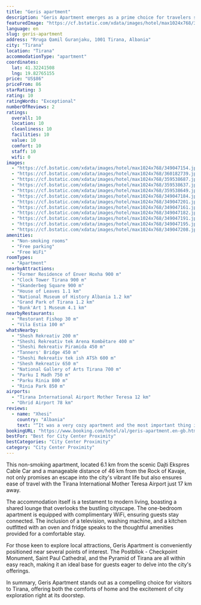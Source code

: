 ```yaml
---
title: "Geris apartment"
description: "Geris Apartment emerges as a prime choice for travelers seeking a blend of comfort and convenience in the heart of Tirana."
featuredImage: "https://cf.bstatic.com/xdata/images/hotel/max1024x768/349047154.jpg?k=483b32c7a65a29bb6c452475e10af6d4d10504fb7612edae73660eafcd6bf103&o=&hp=1"
language: en
slug: geris-apartment
address: "Rruga Qamil Guranjaku, 1001 Tirana, Albania"
city: "Tirana"
location: "Tirana"
accommodationType: "apartment"
coordinates:
  lat: 41.32241508
  lng: 19.82765155
price: "US$86"
priceFrom: 86
starRating: 3
rating: 10
ratingWords: "Exceptional"
numberOfReviews: 2
ratings:
  overall: 10
  location: 10
  cleanliness: 10
  facilities: 10
  value: 10
  comfort: 10
  staff: 10
  wifi: 0
images:
  - "https://cf.bstatic.com/xdata/images/hotel/max1024x768/349047154.jpg?k=483b32c7a65a29bb6c452475e10af6d4d10504fb7612edae73660eafcd6bf103&o=&hp=1"
  - "https://cf.bstatic.com/xdata/images/hotel/max1024x768/360182739.jpg?k=36400fc511cd40f063168b9703ebc6ff1969f3e48b98b0409f6e68d7b2ed1359&o=&hp=1"
  - "https://cf.bstatic.com/xdata/images/hotel/max1024x768/359538687.jpg?k=7b096548ad3ba2b06b1ffa3e43ae030f96425c7562a0aeecee846794f0b9ac27&o=&hp=1"
  - "https://cf.bstatic.com/xdata/images/hotel/max1024x768/359538637.jpg?k=87095bf0d05c94b9d857cd4ac980027ad1c7dae168cb604f7defbf79907d8bb0&o=&hp=1"
  - "https://cf.bstatic.com/xdata/images/hotel/max1024x768/359538649.jpg?k=41ad7c1cceeb2b047076f290f83cad64b224e79fe003da9da3dfbeb217fe24df&o=&hp=1"
  - "https://cf.bstatic.com/xdata/images/hotel/max1024x768/349047184.jpg?k=e125e066030f774111d563e67d4adc06e96468691616a24a7e298ec439f65b20&o=&hp=1"
  - "https://cf.bstatic.com/xdata/images/hotel/max1024x768/349047201.jpg?k=5b2176c9ccdfa3eec112384eaab257e91118b89891ff622b8c746bb6f260452e&o=&hp=1"
  - "https://cf.bstatic.com/xdata/images/hotel/max1024x768/349047161.jpg?k=656ce79b2a98c1ee1cbaffd785a1f6096a31907b42ca97b68122a2d8cb2f74a4&o=&hp=1"
  - "https://cf.bstatic.com/xdata/images/hotel/max1024x768/349047182.jpg?k=403dd343d8a929867106db567277922e9d733a04a0843ec82aa8bee4a50de8d7&o=&hp=1"
  - "https://cf.bstatic.com/xdata/images/hotel/max1024x768/349047191.jpg?k=56d0722b4d04c1d7588678394007141338e5debb979857f446de1d0321383999&o=&hp=1"
  - "https://cf.bstatic.com/xdata/images/hotel/max1024x768/349047195.jpg?k=40408ffab84e1e49db308bc453dce2899a63d24826e2dcdeb7b6caa8de510dbe&o=&hp=1"
  - "https://cf.bstatic.com/xdata/images/hotel/max1024x768/349047208.jpg?k=2734f5fc21306180afafa6ea021f1b77caf882a3ea4b0dc754c1a3bb2598f1bb&o=&hp=1"
amenities:
  - "Non-smoking rooms"
  - "Free parking"
  - "Free WiFi"
roomTypes:
  - "Apartment"
nearbyAttractions:
  - "Former Residence of Enver Hoxha 900 m"
  - "Clock Tower Tirana 900 m"
  - "Skanderbeg Square 900 m"
  - "House of Leaves 1.1 km"
  - "National Museum of History Albania 1.2 km"
  - "Grand Park of Tirana 1.2 km"
  - "Bunk'Art 1 Museum 4.1 km"
nearbyRestaurants:
  - "Restorant Fishop 30 m"
  - "Vila Estia 100 m"
whatsNearby:
  - "Shesh Rekreativ 200 m"
  - "Sheshi Rekreativ tek Arena Kombëtare 400 m"
  - "Sheshi Rekreativ Piramida 450 m"
  - "Tanners' Bridge 450 m"
  - "Sheshi Rekreativ tek ish ATSh 600 m"
  - "Shesh Rekreativ 650 m"
  - "National Gallery of Arts Tirana 700 m"
  - "Parku I Madh 750 m"
  - "Parku Rinia 800 m"
  - "Rinia Park 850 m"
airports:
  - "Tirana International Airport Mother Teresa 12 km"
  - "Ohrid Airport 78 km"
reviews:
  - name: "Xhesi"
    country: "Albania"
    text: "“It was a very cozy apartment and the most important thing it was very clean. The furnizures were modern and well-maintained. Also the apartment was in a very good location,near the center.”"
bookingURL: "https://www.booking.com/hotel/al/geris-apartment.en-gb.html?aid=8035640"
bestFor: "Best for City Center Proximity"
bestCategories: "City Center Proximity"
category: "City Center Proximity"
---
```


This non-smoking apartment, located 6.1 km from the scenic Dajti Ekspres Cable Car and a manageable distance of 46 km from the Rock of Kavaje, not only promises an escape into the city's vibrant life but also ensures ease of travel with the Tirana International Mother Teresa Airport just 17 km away. 

The accommodation itself is a testament to modern living, boasting a shared lounge that overlooks the bustling cityscape. The one-bedroom apartment is equipped with complimentary WiFi, ensuring guests stay connected. The inclusion of a television, washing machine, and a kitchen outfitted with an oven and fridge speaks to the thoughtful amenities provided for a comfortable stay.

For those keen to explore local attractions, Geris Apartment is conveniently positioned near several points of interest. The Postbllok - Checkpoint Monument, Saint Paul Cathedral, and the Pyramid of Tirana are all within easy reach, making it an ideal base for guests eager to delve into the city's offerings.

In summary, Geris Apartment stands out as a compelling choice for visitors to Tirana, offering both the comforts of home and the excitement of city exploration right at its doorstep.